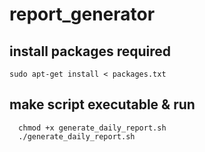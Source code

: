 # report_generator

## install packages required

```
sudo apt-get install < packages.txt
```

## make script executable & run

```
  chmod +x generate_daily_report.sh
  ./generate_daily_report.sh
```
